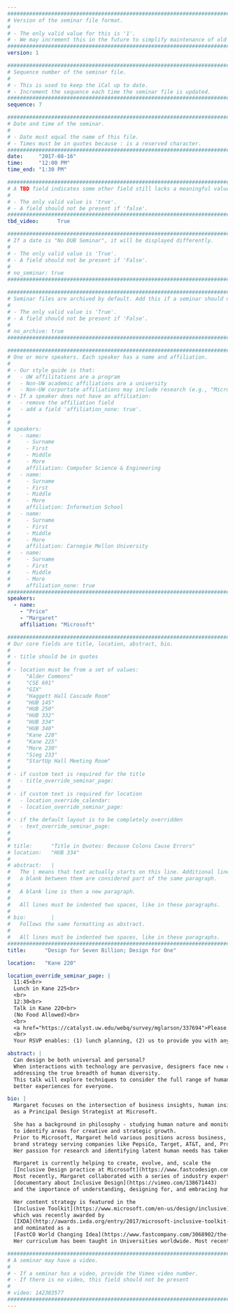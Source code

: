```yaml
---
################################################################################
# Version of the seminar file format.
#
# - The only valid value for this is '1'.
# - We may increment this in the future to simplify maintenance of old seminars.
################################################################################
version: 1

################################################################################
# Sequence number of the seminar file.
#
# - This is used to keep the iCal up to date.
# - Increment the sequence each time the seminar file is updated.
################################################################################
sequence: 7

################################################################################
# Date and time of the seminar.
#
# - Date must equal the name of this file.
# - Times must be in quotes because : is a reserved character.
################################################################################
date:     "2017-08-16"
time:     "12:00 PM"
time_end: "1:30 PM"

################################################################################
# A TBD field indicates some other field still lacks a meaningful value.
#
# - The only valid value is 'true'.
# - A field should not be present if 'false'.
################################################################################
tbd_video:      True

################################################################################
# If a date is "No DUB Seminar", it will be displayed differently.
#
# - The only valid value is 'True'.
# - A field should not be present if 'False'.
#
# no_seminar: true
################################################################################

################################################################################
# Seminar files are archived by default. Add this if a seminar should not be.
#
# - The only valid value is 'True'.
# - A field should not be present if 'False'.
#
# no_archive: true
################################################################################

################################################################################
# One or more speakers. Each speaker has a name and affiliation.
#
# - Our style guide is that:
#   - UW affilitations are a program
#   - Non-UW academic affiliations are a university
#   - Non-UW corportate affiliations may include research (e.g., "Microsoft Research")
# - If a speaker does not have an affiliation:
#   - remove the affiliation field
#   - add a field 'affiliation_none: true'.
#
#
# speakers:
#   - name: 
#     - Surname
#     - First
#     - Middle
#     - More
#     affiliation: Computer Science & Engineering 
#   - name: 
#     - Surname
#     - First
#     - Middle
#     - More
#     affiliation: Information School 
#   - name: 
#     - Surname
#     - First
#     - Middle
#     - More
#     affiliation: Carnegie Mellon University 
#   - name:
#     - Surname
#     - First
#     - Middle
#     - More
#     affiliation_none: true
################################################################################
speakers:
  - name:
    - "Price"
    - "Margaret"
    affiliation: "Microsoft"

################################################################################
# Our core fields are title, location, abstract, bio.
#
# - title should be in quotes
#
# - location must be from a set of values:
#     "Alder Commons"
#     "CSE 691"
#     "GIX"
#     "Haggett Hall Cascade Room"
#     "HUB 145"
#     "HUB 250"
#     "HUB 332"
#     "HUB 334"
#     "HUB 340"
#     "Kane 220"
#     "Kane 225"
#     "More 230"
#     "Sieg 233"
#     "StartUp Hall Meeting Room"
#
# - if custom text is required for the title
#   - title_override_seminar_page:
#
# - if custom text is required for location
#   - location_override_calendar:
#   - location_override_seminar_page:
#
# - if the default layout is to be completely overridden
#   - text_override_seminar_page:
#
#
# title:      "Title in Quotes: Because Colons Cause Errors"
# location:   "HUB 334"
#
# abstract:   |
#   The | means that text actually starts on this line. Additional lines without
#   a blank between them are considered part of the same paragraph.
#
#   A blank line is then a new paragraph.
#
#   All lines must be indented two spaces, like in these paragraphs.
#
# bio:        |
#   Follows the same formatting as abstract.
#
#   All lines must be indented two spaces, like in these paragraphs.
################################################################################
title:      "Design for Seven Billion; Design for One"

location:   "Kane 220"

location_override_seminar_page: |
  11:45<br>
  Lunch in Kane 225<br>
  <br>
  12:30<br>
  Talk in Kane 220<br>
  (No Food Allowed)<br>
  <br>
  <a href="https://catalyst.uw.edu/webq/survey/mglarson/337694">Please RSVP Here</a><br>
  <br>
  Your RSVP enables: (1) lunch planning, (2) us to provide you with any necessary parking information.

abstract: |
  Can design be both universal and personal? 
  When interactions with technology are pervasive, designers face new challenges and opportunities in 
  addressing the true breadth of human diversity.
  This talk will explore techniques to consider the full range of human diversity to help us design
  better experiences for everyone.

bio: |
  Margaret focuses on the intersection of business insights, human insights, and design inspiration 
  as a Principal Design Strategist at Microsoft.

  She has a background in philosophy - studying human nature and monitoring the cultural landscape
  to identify areas for creative and strategic growth.
  Prior to Microsoft, Margaret held various positions across business, design, marketing, R&D, and, 
  brand strategy serving companies like PepsiCo, Target, AT&T, and, Procter & Gamble.
  Her passion for research and identifying latent human needs has taken her to over 40 countries.

  Margaret is currently helping to create, evolve, and, scale the
  [Inclusive Design practice at Microsoft](https://www.fastcodesign.com/3054927/microsofts-inspiring-bet-on-a-radical-new-type-of-design-thinking).
  Most recently, Margaret collaborated with a series of industry experts to create a
  [documentary about Inclusive Design](https://vimeo.com/138671443)
  and the importance of understanding, designing for, and embracing human diversity.

  Her content strategy is featured in the
  [Inclusive Toolkit](https://www.microsoft.com/en-us/design/inclusive)
  which was recently awarded by 
  [IXDA](http://awards.ixda.org/entry/2017/microsoft-inclusive-toolkit-2/) 
  and nominated as a 
  [FastCO World Changing Idea](https://www.fastcompany.com/3068902/the-world-changing-ideas-of-2017).
  Her curriculum has been taught in Universities worldwide. Most recently, within RISD, Brown, and, MIT.

################################################################################
# A seminar may have a video.
#
# - If a seminar has a video, provide the Vimeo video number.
# - If there is no video, this field should not be present
#
# video: 142303577
################################################################################
---
```

